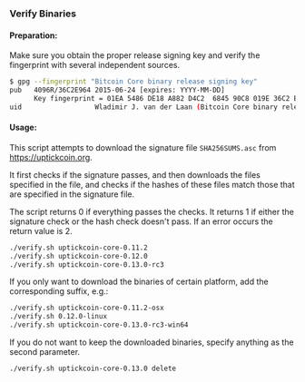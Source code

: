 ### Verify Binaries

#### Preparation:

Make sure you obtain the proper release signing key and verify the fingerprint with several independent sources.

```sh
$ gpg --fingerprint "Bitcoin Core binary release signing key"
pub   4096R/36C2E964 2015-06-24 [expires: YYYY-MM-DD]
      Key fingerprint = 01EA 5486 DE18 A882 D4C2  6845 90C8 019E 36C2 E964
uid                  Wladimir J. van der Laan (Bitcoin Core binary release signing key) <laanwj@gmail.com>
```

#### Usage:

This script attempts to download the signature file `SHA256SUMS.asc` from https://uptickcoin.org.

It first checks if the signature passes, and then downloads the files specified in the file, and checks if the hashes of these files match those that are specified in the signature file.

The script returns 0 if everything passes the checks. It returns 1 if either the signature check or the hash check doesn't pass. If an error occurs the return value is 2.


```sh
./verify.sh uptickcoin-core-0.11.2
./verify.sh uptickcoin-core-0.12.0
./verify.sh uptickcoin-core-0.13.0-rc3
```

If you only want to download the binaries of certain platform, add the corresponding suffix, e.g.:

```sh
./verify.sh uptickcoin-core-0.11.2-osx
./verify.sh 0.12.0-linux
./verify.sh uptickcoin-core-0.13.0-rc3-win64
```

If you do not want to keep the downloaded binaries, specify anything as the second parameter.

```sh
./verify.sh uptickcoin-core-0.13.0 delete
```

